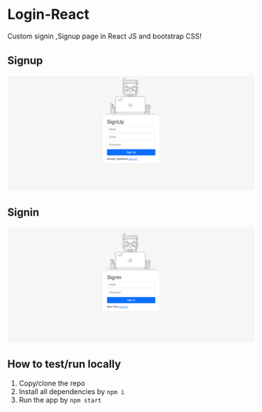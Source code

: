 # Login-React
Custom signin ,Signup page in React JS and bootstrap CSS!

## Signup
![img](Signup.png)
## Signin
![img](Signin.png)

## How to test/run locally
1. Copy/clone the repo
2. Install all dependencies by `npm i`
3. Run the app by `npm start`


